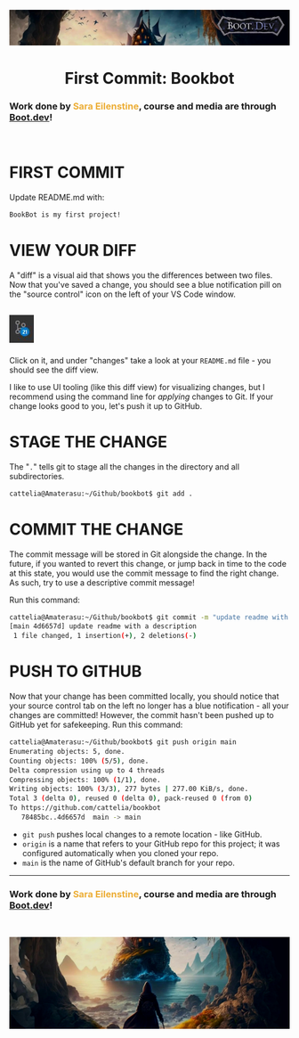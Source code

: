 ![alt text](img/image-3.png)

# <div align="center">First Commit: Bookbot</div>

### Work done by <span style="color:#ECAD35">Sara Eilenstine</span>, course and media are through <a href="https://www.boot.dev/">Boot.dev</a>!

<br>

# FIRST COMMIT

Update README.md with:

```bash
BookBot is my first project!
```

# VIEW YOUR DIFF

A "diff" is a visual aid that shows you the differences between two files. Now that you've saved a change, you should see a blue notification pill on the "source control" icon on the left of your VS Code window.

## ![alt text](img/diff.JPG)

Click on it, and under "changes" take a look at your `README.md` file - you should see the diff view.

I like to use UI tooling (like this diff view) for visualizing changes, but I recommend using the command line for _applying_ changes to Git. If your change looks good to you, let's push it up to GitHub.

# STAGE THE CHANGE

The "`.`" tells git to stage all the changes in the directory and all subdirectories.

```bash
cattelia@Amaterasu:~/Github/bookbot$ git add .
```

# COMMIT THE CHANGE

The commit message will be stored in Git alongside the change. In the future, if you wanted to revert this change, or jump back in time to the code at this state, you would use the commit message to find the right change. As such, try to use a descriptive commit message!

Run this command:

```bash
cattelia@Amaterasu:~/Github/bookbot$ git commit -m "update readme with a description"
[main 4d6657d] update readme with a description
 1 file changed, 1 insertion(+), 2 deletions(-)
```

# PUSH TO GITHUB

Now that your change has been committed locally, you should notice that your source control tab on the left no longer has a blue notification - all your changes are committed! However, the commit hasn't been pushed up to GitHub yet for safekeeping. Run this command:

```bash
cattelia@Amaterasu:~/Github/bookbot$ git push origin main
Enumerating objects: 5, done.
Counting objects: 100% (5/5), done.
Delta compression using up to 4 threads
Compressing objects: 100% (1/1), done.
Writing objects: 100% (3/3), 277 bytes | 277.00 KiB/s, done.
Total 3 (delta 0), reused 0 (delta 0), pack-reused 0 (from 0)
To https://github.com/cattelia/bookbot
   78485bc..4d6657d  main -> main
```

- `git push` pushes local changes to a remote location - like GitHub.
- `origin` is a name that refers to your GitHub repo for this project; it was configured automatically when you cloned your repo.
- `main` is the name of GitHub's default branch for your repo.

---

### Work done by <span style="color:#ECAD35">Sara Eilenstine</span>, course and media are through <a href="https://www.boot.dev/">Boot.dev</a>!

<br>

![alt text](img/image-4.png)
